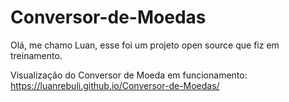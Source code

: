 # Conversor-de-Moedas
Olá, me chamo Luan, esse foi um projeto open source que fiz em treinamento.

Visualização do Conversor de Moeda em funcionamento:
https://luanrebuli.github.io/Conversor-de-Moedas/
